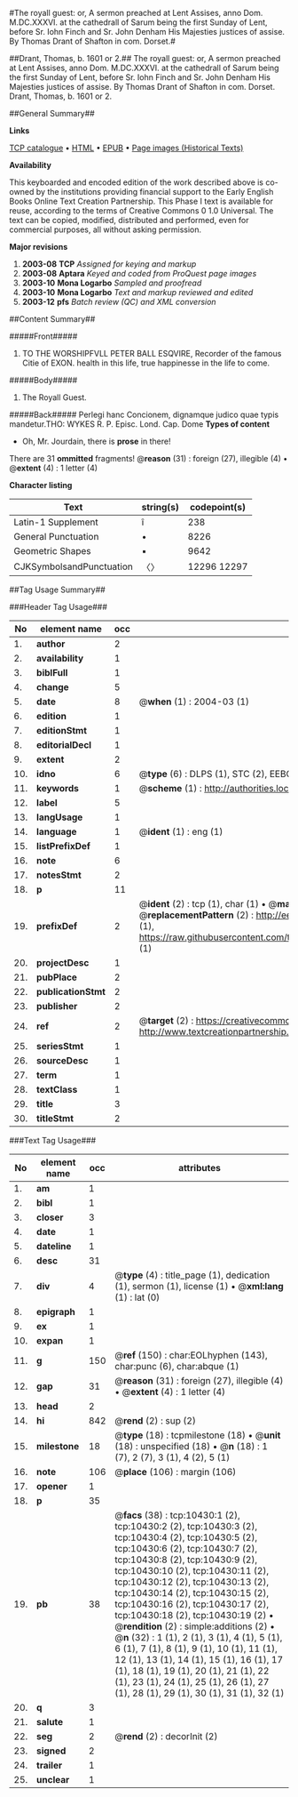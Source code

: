 #The royall guest: or, A sermon preached at Lent Assises, anno Dom. M.DC.XXXVI. at the cathedrall of Sarum being the first Sunday of Lent, before Sr. Iohn Finch and Sr. John Denham His Majesties justices of assise. By Thomas Drant of Shafton in com. Dorset.#

##Drant, Thomas, b. 1601 or 2.##
The royall guest: or, A sermon preached at Lent Assises, anno Dom. M.DC.XXXVI. at the cathedrall of Sarum being the first Sunday of Lent, before Sr. Iohn Finch and Sr. John Denham His Majesties justices of assise. By Thomas Drant of Shafton in com. Dorset.
Drant, Thomas, b. 1601 or 2.

##General Summary##

**Links**

[TCP catalogue](http://www.ota.ox.ac.uk/tcp/)  • 
[HTML](http://tei.it.ox.ac.uk/tcp/Texts-HTML/free/A20/A20788.html)  • 
[EPUB](http://tei.it.ox.ac.uk/tcp/Texts-EPUB/free/A20/A20788.epub) • 
[Page images (Historical Texts)](https://data.historicaltexts.jisc.ac.uk/view?pubId=eebo-99845525e&pageId=eebo-99845525e-10430-1)

**Availability**

This keyboarded and encoded edition of the
	       work described above is co-owned by the institutions
	       providing financial support to the Early English Books
	       Online Text Creation Partnership. This Phase I text is
	       available for reuse, according to the terms of Creative
	       Commons 0 1.0 Universal. The text can be copied,
	       modified, distributed and performed, even for
	       commercial purposes, all without asking permission.

**Major revisions**

1. __2003-08__ __TCP__ *Assigned for keying and markup*
1. __2003-08__ __Aptara__ *Keyed and coded from ProQuest page images*
1. __2003-10__ __Mona Logarbo__ *Sampled and proofread*
1. __2003-10__ __Mona Logarbo__ *Text and markup reviewed and edited*
1. __2003-12__ __pfs__ *Batch review (QC) and XML conversion*

##Content Summary##

#####Front#####

1. TO THE WORSHIPFVLL
PETER BALL
ESQVIRE,
Recorder of the famous Citie of
EXON. health in this life, true happinesse
in the life to come.

#####Body#####

1. The Royall Guest.

#####Back#####
Perlegi hanc Concionem, dignamque judico quae typis
mandetur.THO: WYKES R. P. Episc.
Lond. Cap. Dome
**Types of content**

  * Oh, Mr. Jourdain, there is **prose** in there!

There are 31 **ommitted** fragments! 
 @__reason__ (31) : foreign (27), illegible (4)  •  @__extent__ (4) : 1 letter (4)

**Character listing**


|Text|string(s)|codepoint(s)|
|---|---|---|
|Latin-1 Supplement|î|238|
|General Punctuation|•|8226|
|Geometric Shapes|▪|9642|
|CJKSymbolsandPunctuation|〈〉|12296 12297|

##Tag Usage Summary##

###Header Tag Usage###

|No|element name|occ|attributes|
|---|---|---|---|
|1.|__author__|2||
|2.|__availability__|1||
|3.|__biblFull__|1||
|4.|__change__|5||
|5.|__date__|8| @__when__ (1) : 2004-03 (1)|
|6.|__edition__|1||
|7.|__editionStmt__|1||
|8.|__editorialDecl__|1||
|9.|__extent__|2||
|10.|__idno__|6| @__type__ (6) : DLPS (1), STC (2), EEBO-CITATION (1), PROQUEST (1), VID (1)|
|11.|__keywords__|1| @__scheme__ (1) : http://authorities.loc.gov/ (1)|
|12.|__label__|5||
|13.|__langUsage__|1||
|14.|__language__|1| @__ident__ (1) : eng (1)|
|15.|__listPrefixDef__|1||
|16.|__note__|6||
|17.|__notesStmt__|2||
|18.|__p__|11||
|19.|__prefixDef__|2| @__ident__ (2) : tcp (1), char (1)  •  @__matchPattern__ (2) : ([0-9\-]+):([0-9IVX]+) (1), (.+) (1)  •  @__replacementPattern__ (2) : http://eebo.chadwyck.com/downloadtiff?vid=$1&page=$2 (1), https://raw.githubusercontent.com/textcreationpartnership/Texts/master/tcpchars.xml#$1 (1)|
|20.|__projectDesc__|1||
|21.|__pubPlace__|2||
|22.|__publicationStmt__|2||
|23.|__publisher__|2||
|24.|__ref__|2| @__target__ (2) : https://creativecommons.org/publicdomain/zero/1.0/ (1), http://www.textcreationpartnership.org/docs/. (1)|
|25.|__seriesStmt__|1||
|26.|__sourceDesc__|1||
|27.|__term__|1||
|28.|__textClass__|1||
|29.|__title__|3||
|30.|__titleStmt__|2||


###Text Tag Usage###

|No|element name|occ|attributes|
|---|---|---|---|
|1.|__am__|1||
|2.|__bibl__|1||
|3.|__closer__|3||
|4.|__date__|1||
|5.|__dateline__|1||
|6.|__desc__|31||
|7.|__div__|4| @__type__ (4) : title_page (1), dedication (1), sermon (1), license (1)  •  @__xml:lang__ (1) : lat (0)|
|8.|__epigraph__|1||
|9.|__ex__|1||
|10.|__expan__|1||
|11.|__g__|150| @__ref__ (150) : char:EOLhyphen (143), char:punc (6), char:abque (1)|
|12.|__gap__|31| @__reason__ (31) : foreign (27), illegible (4)  •  @__extent__ (4) : 1 letter (4)|
|13.|__head__|2||
|14.|__hi__|842| @__rend__ (2) : sup (2)|
|15.|__milestone__|18| @__type__ (18) : tcpmilestone (18)  •  @__unit__ (18) : unspecified (18)  •  @__n__ (18) : 1 (7), 2 (7), 3 (1), 4 (2), 5 (1)|
|16.|__note__|106| @__place__ (106) : margin (106)|
|17.|__opener__|1||
|18.|__p__|35||
|19.|__pb__|38| @__facs__ (38) : tcp:10430:1 (2), tcp:10430:2 (2), tcp:10430:3 (2), tcp:10430:4 (2), tcp:10430:5 (2), tcp:10430:6 (2), tcp:10430:7 (2), tcp:10430:8 (2), tcp:10430:9 (2), tcp:10430:10 (2), tcp:10430:11 (2), tcp:10430:12 (2), tcp:10430:13 (2), tcp:10430:14 (2), tcp:10430:15 (2), tcp:10430:16 (2), tcp:10430:17 (2), tcp:10430:18 (2), tcp:10430:19 (2)  •  @__rendition__ (2) : simple:additions (2)  •  @__n__ (32) : 1 (1), 2 (1), 3 (1), 4 (1), 5 (1), 6 (1), 7 (1), 8 (1), 9 (1), 10 (1), 11 (1), 12 (1), 13 (1), 14 (1), 15 (1), 16 (1), 17 (1), 18 (1), 19 (1), 20 (1), 21 (1), 22 (1), 23 (1), 24 (1), 25 (1), 26 (1), 27 (1), 28 (1), 29 (1), 30 (1), 31 (1), 32 (1)|
|20.|__q__|3||
|21.|__salute__|1||
|22.|__seg__|2| @__rend__ (2) : decorInit (2)|
|23.|__signed__|2||
|24.|__trailer__|1||
|25.|__unclear__|1||
